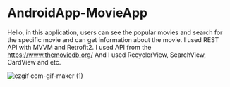 # AndroidApp-MovieApp

Hello, in this application, users can see the popular movies and search for the specific movie and can get information about the movie.
I used REST API with MVVM and Retrofit2. I used API from the https://www.themoviedb.org/ 
And I used RecyclerView, SearchView, CardView and etc.


![ezgif com-gif-maker (1)](https://user-images.githubusercontent.com/75258206/144754548-f84b0c2b-9521-4cd8-a378-c550263d90ec.gif)
